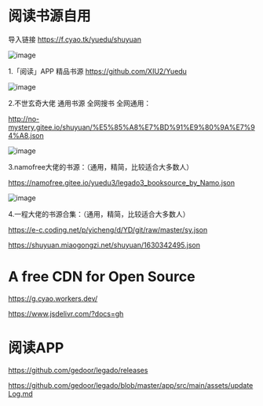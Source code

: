 # 阅读书源自用

导入链接 https://f.cyao.tk/yuedu/shuyuan

![image](https://user-images.githubusercontent.com/10820724/185068693-f0698f9e-774c-4f0b-b795-d47b298f4e87.png)

1.「阅读」APP 精品书源 https://github.com/XIU2/Yuedu

![image](https://user-images.githubusercontent.com/10820724/163296993-f6359663-b720-4e76-a04a-5a4ecfca5a57.png)

2.不世玄奇大佬 通用书源 全网搜书 全网通用：

http://no-mystery.gitee.io/shuyuan/%E5%85%A8%E7%BD%91%E9%80%9A%E7%94%A8.json

![image](https://user-images.githubusercontent.com/10820724/162552194-22e3ca4b-cdd9-4305-9c3e-0b4c12056c2d.png)

3.namofree大佬的书源：（通用，精简，比较适合大多数人）

https://namofree.gitee.io/yuedu3/legado3_booksource_by_Namo.json

![image](https://user-images.githubusercontent.com/10820724/162552214-dfbc7688-5e38-443b-8c2f-7d1a57cc2f2f.png)

4.一程大佬的书源合集：（通用，精简，比较适合大多数人）

https://e-c.coding.net/p/yicheng/d/YD/git/raw/master/sy.json

https://shuyuan.miaogongzi.net/shuyuan/1630342495.json

# A free CDN for Open Source

https://g.cyao.workers.dev/

https://www.jsdelivr.com/?docs=gh

# 阅读APP
https://github.com/gedoor/legado/releases

https://github.com/gedoor/legado/blob/master/app/src/main/assets/updateLog.md
